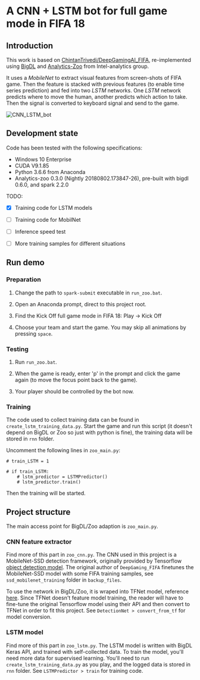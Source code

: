 # A CNN + LSTM bot for full game mode in FIFA 18

## Introduction

This work is based on [ChintanTrivedi/DeepGamingAI_FIFA](https://github.com/ChintanTrivedi/DeepGamingAI_FIFA), re-implemented using [BigDL](https://github.com/intel-analytics/BigDL) and [Analytics-Zoo](https://github.com/intel-analytics/analytics-zoo) from Intel-analytics group.

It uses a *MobileNet* to extract visual features from screen-shots of FIFA game.
Then the feature is stacked with previous features (to enable time series prediction) and fed into two *LSTM* networks.
One *LSTM* network predicts where to move the human, another predicts which action to take.
Then the signal is converted to keyboard signal and send to the game.

![CNN_LSTM_bot](../Doc_img/DL-based-framework.PNG "CNN_LSTM_bot")


## Development state

Code has been tested with the following specifications:
- Windows 10 Enterprise
- CUDA V9.1.85
- Python 3.6.6 from Anaconda
- Analytics-zoo 0.3.0 (Nightly 20180802.173847-26), pre-built with bigdl 0.6.0, and spark 2.2.0

TODO:
- [x] Training code for LSTM models
- [ ] Training code for MobilNet
- [ ] Inference speed test
- [ ] More training samples for different situations


## Run demo

### Preparation

1. Change the path to `spark-submit` executable in `run_zoo.bat`.

1. Open an Anaconda prompt, direct to this project root.

1. Find the Kick Off full game mode in FIFA 18: Play -> Kick Off

1. Choose your team and start the game. You may skip all animations by pressing `space`.

### Testing

1. Run `run_zoo.bat`.

1. When the game is ready, enter 'p' in the prompt and click the game again (to move the focus point back to the game).

1. Your player should be controlled by the bot now.


### Training

The code used to collect training data can be found in `create_lstm_training_data.py`.
Start the game and run this script (it doesn't depend on BigDL or Zoo so just with python is fine), the training data will be stored in `rnn` folder.

Uncomment the following lines in `zoo_main.py`:
```
# train_LSTM = 1

# if train_LSTM:
    # lstm_predictor = LSTMPredictor()
    # lstm_predictor.train()
```
Then the training will be started.

## Project structure

The main access point for BigDL/Zoo adaption is `zoo_main.py`.

### CNN feature extractor

Find more of this part in `zoo_cnn.py`.
The CNN used in this project is a MobileNet-SSD detection framework, originally provided by Tensorflow [object detection model](https://github.com/tensorflow/models/tree/master/research/object_detection).
The original author of `DeepGaming_FIFA` finetunes the MobileNet-SSD model with some FIFA training samples, see `ssd_mobilenet_training` folder in `backup_files`.

To use the network in BigDL/Zoo, it is wraped into TFNet model, reference [here](https://analytics-zoo.github.io/master/#APIGuide/PipelineAPI/net/).
Since TFNet doesn't feature model training, the reader will have to fine-tune the original Tensorflow model using their API and then convert to TFNet in order to fit this project.
See `DetectionNet > convert_from_tf` for model conversion.

### LSTM model

Find more of this part in `zoo_lstm.py`.
The LSTM model is written with BigDL Keras API, and trained with self-collected data.
To train the model, you'll need more data for supervised learning.
You'll need to run `create_lstm_training_data.py` as you play, and the logged data is stored in `rnn` folder.
See `LSTMPredictor > train` for training code.
